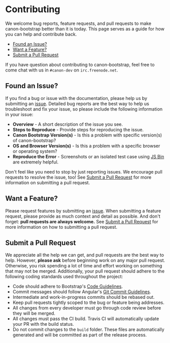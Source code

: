 # Contributing

We welcome bug reports, feature requests, and pull requests to make canon-bootstrap
better than it is today. This page serves as a guide for how you can help and
contribute back.

- [Found an Issue?](#found-an-issue)
- [Want a Feature?](#want-a-feature)
- [Submit a Pull Request](#submit-a-pull-request)

If you have question about contributing to canon-bootstrap, feel free to come
chat with us in `#canon-dev` on `irc.freenode.net`.

## Found an Issue?

If you find a bug or issue with the documentation, please help us by submitting
an [issue](https://github.com/rackerlabs/canon-bootstrap). Detailed bug reports
are the best way to help us troubleshoot and fix your issue, so please include
the following information in your issue:

- **Overview** - A short description of the issue you see.
- **Steps to Reproduce** - Provide steps for reproducing the issue.
- **Canon Bootstrap Version(s)** - Is this a problem with specific version(s) of canon-bootstrap?
- **OS and Browser Version(s)** - Is this a problem with a specific browser or operating system?
- **Reproduce the Error** - Screenshots or an isolated test case using [JS Bin](http://jsbin.com) are extremely helpful.

Don't feel like you need to stop by just reporting issues. We encourage pull
requests to resolve the issue, too! See [Submit a Pull Request](#submit-a-pull-request)
for more information on submitting a pull request.

## Want a Feature?

Please request features by submitting an [issue](https://github.com/rackerlabs/canon-bootstrap).
When submitting a feature request, please provide as much context and detail as
possible. And don't forget: **pull requests are always welcome.** See 
[Submit a Pull Request](#submit-a-pull-request) for more information on 
how to submitting a pull request.

## Submit a Pull Request

We appreciate all the help we can get, and pull requests are the best way to
help. However, **please ask** before beginning work on any major pull request.
Otherwise, you risk spending a lot of time and effort working on something that
may not be merged. Additionally, your pull request should adhere to the 
following coding standards used throughout the project:

- Code should adhere to Bootstrap's [Code Guidelines](https://github.com/twbs/bootstrap/blob/master/CONTRIBUTING.md#code-guidelines).
- Commit messages should follow Angular's [Git Commit Guidelines](https://github.com/angular/angular.js/blob/master/CONTRIBUTING.md#-git-commit-guidelines).
- Intermediate and work-in-progress commits should be rebased out.
- Keep pull requests tightly scoped to the bug or feature being addresses.
- All changes from every developer must go through code review before they will be merged.
- All changes must pass the CI build. Travis CI will automatically update your PR with the build status.
- Do not commit changes to the `build` folder. These files are automatically generated and will be committed as part of the release process.
